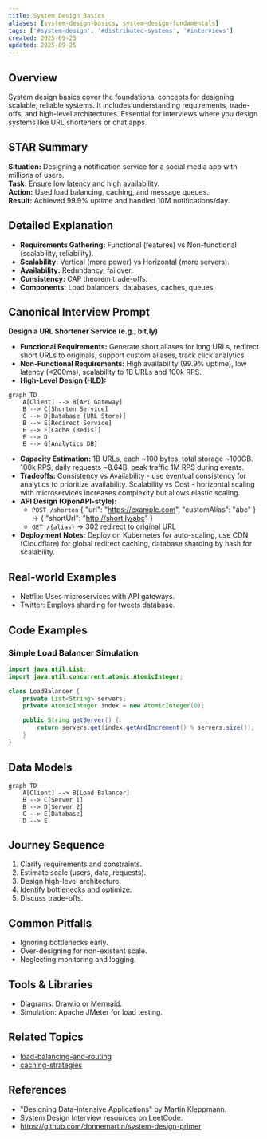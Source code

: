 ```yaml
---
title: System Design Basics
aliases: [system-design-basics, system-design-fundamentals]
tags: ['#system-design', '#distributed-systems', '#interviews']
created: 2025-09-25
updated: 2025-09-25
---
```


## Overview
System design basics cover the foundational concepts for designing scalable, reliable systems. It includes understanding requirements, trade-offs, and high-level architectures. Essential for interviews where you design systems like URL shorteners or chat apps.

## STAR Summary
**Situation:** Designing a notification service for a social media app with millions of users.  
**Task:** Ensure low latency and high availability.  
**Action:** Used load balancing, caching, and message queues.  
**Result:** Achieved 99.9% uptime and handled 10M notifications/day.

## Detailed Explanation
- **Requirements Gathering:** Functional (features) vs Non-functional (scalability, reliability).
- **Scalability:** Vertical (more power) vs Horizontal (more servers).
- **Availability:** Redundancy, failover.
- **Consistency:** CAP theorem trade-offs.
- **Components:** Load balancers, databases, caches, queues.

## Canonical Interview Prompt
**Design a URL Shortener Service (e.g., bit.ly)**

- **Functional Requirements:** Generate short aliases for long URLs, redirect short URLs to originals, support custom aliases, track click analytics.
- **Non-Functional Requirements:** High availability (99.9% uptime), low latency (<200ms), scalability to 1B URLs and 100k RPS.
- **High-Level Design (HLD):**

```mermaid
graph TD
    A[Client] --> B[API Gateway]
    B --> C[Shorten Service]
    C --> D[Database (URL Store)]
    B --> E[Redirect Service]
    E --> F[Cache (Redis)]
    F --> D
    E --> G[Analytics DB]
```

- **Capacity Estimation:** 1B URLs, each ~100 bytes, total storage ~100GB. 100k RPS, daily requests ~8.64B, peak traffic 1M RPS during events.
- **Tradeoffs:** Consistency vs Availability - use eventual consistency for analytics to prioritize availability. Scalability vs Cost - horizontal scaling with microservices increases complexity but allows elastic scaling.
- **API Design (OpenAPI-style):**
  - `POST /shorten` { "url": "https://example.com", "customAlias": "abc" } -> { "shortUrl": "http://short.ly/abc" }
  - `GET /{alias}` -> 302 redirect to original URL
- **Deployment Notes:** Deploy on Kubernetes for auto-scaling, use CDN (Cloudflare) for global redirect caching, database sharding by hash for scalability.

## Real-world Examples
- Netflix: Uses microservices with API gateways.
- Twitter: Employs sharding for tweets database.

## Code Examples
### Simple Load Balancer Simulation
```java
import java.util.List;
import java.util.concurrent.atomic.AtomicInteger;

class LoadBalancer {
    private List<String> servers;
    private AtomicInteger index = new AtomicInteger(0);

    public String getServer() {
        return servers.get(index.getAndIncrement() % servers.size());
    }
}
```

## Data Models
```mermaid
graph TD
    A[Client] --> B[Load Balancer]
    B --> C[Server 1]
    B --> D[Server 2]
    C --> E[Database]
    D --> E
```

## Journey Sequence
1. Clarify requirements and constraints.
2. Estimate scale (users, data, requests).
3. Design high-level architecture.
4. Identify bottlenecks and optimize.
5. Discuss trade-offs.

## Common Pitfalls
- Ignoring bottlenecks early.
- Over-designing for non-existent scale.
- Neglecting monitoring and logging.

## Tools & Libraries
- Diagrams: Draw.io or Mermaid.
- Simulation: Apache JMeter for load testing.

## Related Topics
- [load-balancing-and-routing](../load-balancing-and-routing/)
- [caching-strategies](../caching-strategies/)

## References
- "Designing Data-Intensive Applications" by Martin Kleppmann.
- System Design Interview resources on LeetCode.
- https://github.com/donnemartin/system-design-primer